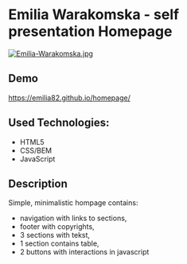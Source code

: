 # Emilia Warakomska - self presentation Homepage

[![Emilia-Warakomska.jpg](https://i.postimg.cc/28PXb5rx/Emilia-Warakomska.jpg)](https://postimg.cc/MvmYgqcc)

## Demo
https://emilia82.github.io/homepage/

## Used Technologies:

- HTML5
- CSS/BEM
- JavaScript

## Description

Simple, minimalistic hompage contains:

- navigation with links to sections, 
- footer with copyrights, 
- 3 sections with tekst,
- 1 section contains table,
- 2 buttons with interactions in javascript 